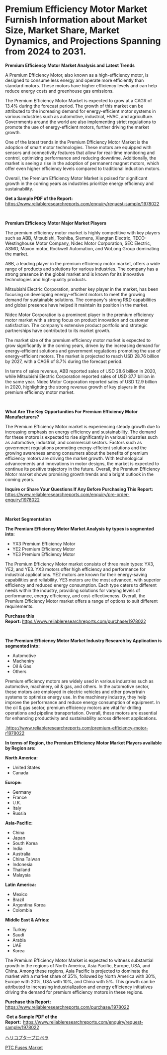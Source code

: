<p><h1>Premium Efficiency Motor Market Furnish Information about Market Size, Market Share, Market Dynamics, and Projections Spanning from 2024 to 2031.</h1></p><p><strong>Premium Efficiency Motor Market Analysis and Latest Trends</strong></p>
<p><p>A Premium Efficiency Motor, also known as a high-efficiency motor, is designed to consume less energy and operate more efficiently than standard motors. These motors have higher efficiency levels and can help reduce energy costs and greenhouse gas emissions.</p><p>The Premium Efficiency Motor Market is expected to grow at a CAGR of 13.4% during the forecast period. The growth of this market can be attributed to the increasing demand for energy-efficient motor systems in various industries such as automotive, industrial, HVAC, and agriculture. Governments around the world are also implementing strict regulations to promote the use of energy-efficient motors, further driving the market growth.</p><p>One of the latest trends in the Premium Efficiency Motor Market is the adoption of smart motor technologies. These motors are equipped with sensors and connectivity features that allow for real-time monitoring and control, optimizing performance and reducing downtime. Additionally, the market is seeing a rise in the adoption of permanent magnet motors, which offer even higher efficiency levels compared to traditional induction motors.</p><p>Overall, the Premium Efficiency Motor Market is poised for significant growth in the coming years as industries prioritize energy efficiency and sustainability.</p></p>
<p><strong>Get a Sample PDF of the Report:&nbsp;</strong> <a href="https://www.reliableresearchreports.com/enquiry/request-sample/1978022">https://www.reliableresearchreports.com/enquiry/request-sample/1978022</a></p>
<p>&nbsp;</p>
<p><strong>Premium Efficiency Motor Major Market Players</strong></p>
<p><p>The premium efficiency motor market is highly competitive with key players such as ABB, Mitsubishi, Toshiba, Siemens, Xiangtan Electric, TECO-Westinghouse Motor Company, Nidec Motor Corporation, SEC Electric, ASMO, Maxon motor, Rockwell Automation, and WoLong Group dominating the market.</p><p>ABB, a leading player in the premium efficiency motor market, offers a wide range of products and solutions for various industries. The company has a strong presence in the global market and is known for its innovative technologies and high-quality products.</p><p>Mitsubishi Electric Corporation, another key player in the market, has been focusing on developing energy-efficient motors to meet the growing demand for sustainable solutions. The company's strong R&D capabilities and global presence have helped it maintain its position in the market.</p><p>Nidec Motor Corporation is a prominent player in the premium efficiency motor market with a strong focus on product innovation and customer satisfaction. The company's extensive product portfolio and strategic partnerships have contributed to its market growth.</p><p>The market size of the premium efficiency motor market is expected to grow significantly in the coming years, driven by the increasing demand for energy-efficient solutions and government regulations promoting the use of energy-efficient motors. The market is projected to reach USD 28.76 billion by 2027, with a CAGR of 8.7% during the forecast period.</p><p>In terms of sales revenue, ABB reported sales of USD 28.6 billion in 2020, while Mitsubishi Electric Corporation reported sales of USD 37.7 billion in the same year. Nidec Motor Corporation reported sales of USD 12.9 billion in 2020, highlighting the strong revenue growth of key players in the premium efficiency motor market.</p></p>
<p>&nbsp;</p>
<p><strong>What Are The Key Opportunities For Premium Efficiency Motor Manufacturers?</strong></p>
<p><p>The Premium Efficiency Motor market is experiencing steady growth due to increasing emphasis on energy efficiency and sustainability. The demand for these motors is expected to rise significantly in various industries such as automotive, industrial, and commercial sectors. Factors such as government regulations promoting energy-efficient solutions and the growing awareness among consumers about the benefits of premium efficiency motors are driving the market growth. With technological advancements and innovations in motor designs, the market is expected to continue its positive trajectory in the future. Overall, the Premium Efficiency Motor market shows promising growth trends and a bright outlook in the coming years.</p></p>
<p><strong>Inquire or Share Your Questions If Any Before Purchasing This Report:</strong> <a href="https://www.reliableresearchreports.com/enquiry/pre-order-enquiry/1978022">https://www.reliableresearchreports.com/enquiry/pre-order-enquiry/1978022</a></p>
<p>&nbsp;</p>
<p><strong>Market Segmentation</strong></p>
<p><strong>The Premium Efficiency Motor Market Analysis by types is segmented into:</strong></p>
<p><ul><li>YX3 Premium Efficiency Motor</li><li>YE2 Premium Efficiency Motor</li><li>YE3 Premium Efficiency Motor</li></ul></p>
<p><p>The Premium Efficiency Motor market consists of three main types: YX3, YE2, and YE3. YX3 motors offer high efficiency and performance for industrial applications. YE2 motors are known for their energy-saving capabilities and reliability. YE3 motors are the most advanced, with superior efficiency and reduced energy consumption. Each type caters to different needs within the industry, providing solutions for varying levels of performance, energy efficiency, and cost-effectiveness. Overall, the Premium Efficiency Motor market offers a range of options to suit different requirements.</p></p>
<p><strong>Purchase this Report:&nbsp;</strong><a href="https://www.reliableresearchreports.com/purchase/1978022">https://www.reliableresearchreports.com/purchase/1978022</a></p>
<p>&nbsp;</p>
<p><strong>The Premium Efficiency Motor Market Industry Research by Application is segmented into:</strong></p>
<p><ul><li>Automotive</li><li>Macheniry</li><li>Oil & Gas</li><li>Others</li></ul></p>
<p><p>Premium efficiency motors are widely used in various industries such as automotive, machinery, oil & gas, and others. In the automotive sector, these motors are employed in electric vehicles and other powertrain systems to optimize energy use. In the machinery industry, they help improve the performance and reduce energy consumption of equipment. In the oil & gas sector, premium efficiency motors are vital for drilling operations and pipeline transportation. Overall, these motors are essential for enhancing productivity and sustainability across different applications.</p></p>
<p><a href="https://www.reliableresearchreports.com/premium-efficiency-motor-r1978022">&nbsp;https://www.reliableresearchreports.com/premium-efficiency-motor-r1978022</a></p>
<p><strong>In terms of Region, the Premium Efficiency Motor Market Players available by Region are:</strong></p>
<p>
    <p> <strong> North America: </strong>
        <ul>
            <li>United States</li>
            <li>Canada</li>
        </ul>
        </p> 
    <p> <strong> Europe: </strong>
        <ul>
            <li>Germany</li>
            <li>France</li>
            <li>U.K.</li>
            <li>Italy</li>
            <li>Russia</li>
        </ul>
        </p> 
    <p> <strong> Asia-Pacific: </strong>
        <ul>
            <li>China</li>
            <li>Japan</li>
            <li>South Korea</li>
            <li>India</li>
            <li>Australia</li>
            <li>China Taiwan</li>
            <li>Indonesia</li>
            <li>Thailand</li>
            <li>Malaysia</li>
        </ul>
        </p> 
    <p> <strong> Latin America: </strong>
        <ul>
            <li>Mexico</li>
            <li>Brazil</li>
            <li>Argentina Korea</li>
            <li>Colombia</li>
        </ul>
        </p> 
    <p> <strong> Middle East & Africa: </strong>
        <ul>
            <li>Turkey</li>
            <li>Saudi</li>
            <li>Arabia</li>
            <li>UAE</li>
            <li>Korea</li>
        </ul>
    </p>
    </p>
<p><p>The Premium Efficiency Motor Market is expected to witness substantial growth in the regions of North America, Asia Pacific, Europe, USA, and China. Among these regions, Asia Pacific is projected to dominate the market with a market share of 35%, followed by North America with 30%, Europe with 20%, USA with 10%, and China with 5%. This growth can be attributed to increasing industrialization and energy efficiency initiatives driving the demand for premium efficiency motors in these regions.</p></p>
<p><strong>Purchase this Report: </strong><a href="https://www.reliableresearchreports.com/purchase/1978022">https://www.reliableresearchreports.com/purchase/1978022</a></p>
<p>&nbsp;<strong>Get a Sample PDF of the Report:&nbsp;&nbsp;</strong><a href="https://www.reliableresearchreports.com/enquiry/request-sample/1978022">https://www.reliableresearchreports.com/enquiry/request-sample/1978022</a></p>
<p><strong></strong></p>
<p><p><a href="https://github.com/LeoraEber/Market-Research-Report-List-2/blob/main/352842536193.md">ヘリコプタープロペラ</a></p><p><a href="https://github.com/yadanielu/Market-Research-Report-List-1/blob/main/ptc-fuses-market.md">PTC Fuses Market</a></p></p>